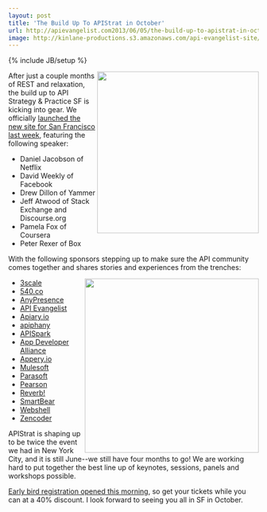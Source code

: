 ```yaml
---
layout: post
title: 'The Build Up To APIStrat in October'
url: http://apievangelist.com2013/06/05/the-build-up-to-apistrat-in-october/
image: http://kinlane-productions.s3.amazonaws.com/api-evangelist-site/blog/apistrat-sf-1.png
---
```

{% include JB/setup %}
<p>
     <a href="http://www.apistrategyconference.com/2013SF/index.php"><img src="https://s3.amazonaws.com/kinlane-productions/events/api-strategy-practice-sf/apistrat-sf-1.png"  width="325" align="right" /></a>
</p>
<p>
     After just a couple months of REST and relaxation, the build up to API Strategy &amp; Practice SF is kicking into gear. We officially <a href="http://www.apistrategyconference.com//2013SF/2013/05/31/kicking-of-apistrat-in-san-francisco-october-23-25-2013/">launched the new site for San Francisco last week</a>, featuring the following speaker:
</p>
<ul>
     <li>Daniel Jacobson of Netflix
     </li>
     <li>David Weekly of Facebook
     </li>
     <li>Drew Dillon of Yammer
     </li>
     <li>Jeff Atwood of Stack Exchange and Discourse.org
     </li>
     <li>Pamela Fox of Coursera
     </li>
     <li>Peter Rexer of Box
     </li>
</ul>
<p>
     With the following sponsors stepping up to make sure the API community comes together and shares stories and experiences from the trenches:
</p>
<p>
     <a href="http://www.apistrategyconference.com/2013SF/index.php"><img src="https://s3.amazonaws.com/kinlane-productions/events/api-strategy-practice-sf/apistrat-sf-2.png"  width="350" align="right" /></a>
</p>
<ul>
     <li>
          <a href="http://3scale.net/" target="_blank">3scale</a>
     </li>
     <li>
          <a href="http://540.co/" target="_blank">540.co</a>
     </li>
     <li>
          <a href="http://www.anypresence.com/" target="_blank">AnyPresence</a>
     </li>
     <li>
          <a href="/" target="_blank">API Evangelist</a>
     </li>
     <li>
          <a href="http://apiary.io/" target="_blank">Apiary.io</a>
     </li>
     <li>
          <a href="http://www.apiphany.com/" target="_blank">apiphany</a>
     </li>
     <li>
          <a href="http://apispark.com/" target="_blank">APISpark</a>
     </li>
     <li>
          <a href="http://appdevelopersalliance.org/" target="_blank">App Developer Alliance</a>
     </li>
     <li>
          <a href="http://appery.io?utm_source=listing&amp;utm_medium=web&amp;utm_campaign=apistratsf2013" target="_blank">Appery.io</a>
     </li>
     <li>
          <a href="http://www.mulesoft.com/" target="_blank">Mulesoft</a>
     </li>
     <li>
          <a href="http://www.parasoft.com/jsp/home.jsp" target="_blank">Parasoft</a>
     </li>
     <li>
          <a href="http://developer.pearson.com/" target="_blank">Pearson</a>
     </li>
     <li>
          <a href="http://helloreverb.com/" target="_blank">Reverb!</a>
     </li>
     <li>
          <a href="http://smartbear.com/" target="_blank">SmartBear</a>
     </li>
     <li>
          <a href="http://webshell.io/" target="_blank">Webshell</a>
     </li>
     <li>
          <a href="http://zencoder.com/en/" target="_blank">Zencoder</a>
     </li>
</ul>
<p>
     APIStrat is shaping up to be twice the event we had in New York City, and it is still June--we still have four months to go! We are working hard to put together the best line up of keynotes, sessions, panels and workshops possible.
</p>
<p>
     <a href="http://www.apistrategyconference.com//2013SF/2013/06/05/first-batch-of-early-bird-tickets-are-on-sale-for-apistrat/">Early bird registration opened this morning</a>, so get your tickets while you can at a 40% discount. I look forward to seeing you all in SF in October.
</p>
